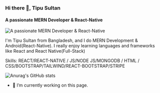 ### Hi there 👋, Tipu Sultan
#### A passionate MERN Developer & React-Native
![A passionate MERN Developer & React-Native](https://50a8d2.medialib.edu.glogster.com/4oPipR8lfczhCqj8jX6R/media/d8/d8227339b4179df3cf3f86aba9968e8d2eb71380/code-minions.gif)

I'm Tipu Sultan from Bangladesh, and I do MERN Development & Android(React-Native). I really enjoy learning languages and frameworks like React and React Native(Full-Stack)

Skills:  REACT/REACT-NATIVE / JS/NODE JS/MONGODB / HTML / CSS/BOOTSTRAP/TAILWIND/REACT-BOOTSTRAP/STRIPE

![Anurag's GitHub stats](https://github-readme-stats.vercel.app/api?username=T3sultan&show_icons=true&theme=radical)


- 🔭 I’m currently working on this page. 




